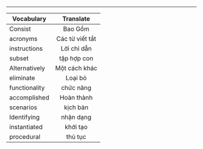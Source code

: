 ---

| Vocabulary    |    Translate    |
| ------------- |:---------------:|
| Consist       |     Bao Gồm     |
| acronyms      | Các từ viết tắt |
| instructions  |   Lời chỉ dẫn   |
| subset        |   tập hợp con   |
| Alternatively |  Một cách khác  |
| eliminate     |     Loại bỏ     |
| functionality |    chức năng    |
| accomplished  |   Hoàn thành    |
| scenarios     |    kịch bản     |
| Identifying   |    nhận dạng    |
| instantiated  |    khởi tạo     |
| procedural    |     thủ tục     |

